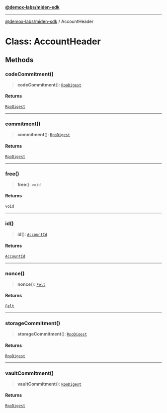 [**@demox-labs/miden-sdk**](../README.md)

***

[@demox-labs/miden-sdk](../README.md) / AccountHeader

# Class: AccountHeader

## Methods

### codeCommitment()

> **codeCommitment**(): [`RpoDigest`](RpoDigest.md)

#### Returns

[`RpoDigest`](RpoDigest.md)

***

### commitment()

> **commitment**(): [`RpoDigest`](RpoDigest.md)

#### Returns

[`RpoDigest`](RpoDigest.md)

***

### free()

> **free**(): `void`

#### Returns

`void`

***

### id()

> **id**(): [`AccountId`](AccountId.md)

#### Returns

[`AccountId`](AccountId.md)

***

### nonce()

> **nonce**(): [`Felt`](Felt.md)

#### Returns

[`Felt`](Felt.md)

***

### storageCommitment()

> **storageCommitment**(): [`RpoDigest`](RpoDigest.md)

#### Returns

[`RpoDigest`](RpoDigest.md)

***

### vaultCommitment()

> **vaultCommitment**(): [`RpoDigest`](RpoDigest.md)

#### Returns

[`RpoDigest`](RpoDigest.md)
